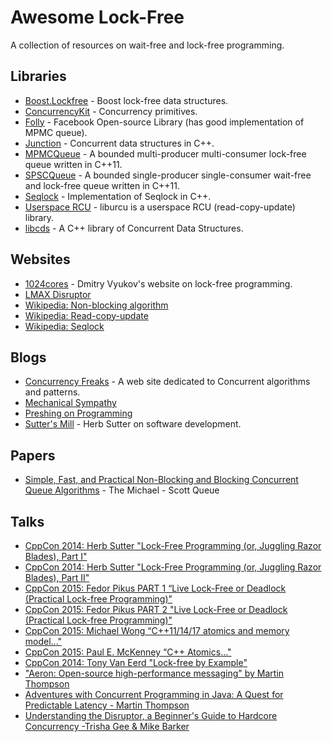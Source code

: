# Awesome Lock-Free

A collection of resources on wait-free and lock-free programming.

## Libraries

* [Boost.Lockfree](http://www.boost.org/doc/libs/1_60_0/doc/html/lockfree.html) - Boost lock-free data structures.
* [ConcurrencyKit](https://github.com/concurrencykit/ck) - Concurrency primitives.
* [Folly](https://github.com/facebook/folly) - Facebook Open-source Library (has good implementation of MPMC queue).
* [Junction](https://github.com/preshing/junction) - Concurrent data structures in C++.
* [MPMCQueue](https://github.com/rigtorp/MPMCQueue) - A bounded multi-producer multi-consumer lock-free queue written in C++11.
* [SPSCQueue](https://github.com/rigtorp/SPSCQueue) - A bounded single-producer single-consumer wait-free and lock-free queue written in C++11.
* [Seqlock](https://github.com/rigtorp/Seqlock) - Implementation of Seqlock in C++.
* [Userspace RCU](http://liburcu.org/) - liburcu is a userspace RCU (read-copy-update) library.
* [libcds](https://github.com/khizmax/libcds) - A C++ library of Concurrent Data Structures.

## Websites

* [1024cores](http://www.1024cores.net/) - Dmitry Vyukov's website on lock-free programming.
* [LMAX Disruptor](https://lmax-exchange.github.io/disruptor/)
* [Wikipedia: Non-blocking algorithm](https://en.wikipedia.org/wiki/Non-blocking_algorithm)
* [Wikipedia: Read-copy-update](https://en.wikipedia.org/wiki/Read-copy-update)
* [Wikipedia: Seqlock](https://en.wikipedia.org/wiki/Seqlock)

## Blogs

* [Concurrency Freaks](http://concurrencyfreaks.blogspot.com/) - A web site dedicated to Concurrent algorithms and patterns.
* [Mechanical Sympathy](http://mechanical-sympathy.blogspot.com/)
* [Preshing on Programming](http://preshing.com/)
* [Sutter's Mill](http://herbsutter.com/) - Herb Sutter on software development.

## Papers

* [Simple, Fast, and Practical Non-Blocking and Blocking Concurrent Queue Algorithms](http://www.research.ibm.com/people/m/michael/podc-1996.pdf) - The Michael - Scott Queue

## Talks

* [CppCon 2014: Herb Sutter "Lock-Free Programming (or, Juggling Razor Blades), Part I"](https://www.youtube.com/watch?v=c1gO9aB9nbs)
* [CppCon 2014: Herb Sutter "Lock-Free Programming (or, Juggling Razor Blades), Part II"](https://www.youtube.com/watch?v=CmxkPChOcvw)
* [CppCon 2015: Fedor Pikus PART 1 “Live Lock-Free or Deadlock (Practical Lock-free Programming)"](https://www.youtube.com/watch?v=lVBvHbJsg5Y)
* [CppCon 2015: Fedor Pikus PART 2 "Live Lock-Free or Deadlock (Practical Lock-free Programming)"](https://www.youtube.com/watch?v=1obZeHnAwz4)
* [CppCon 2015: Michael Wong “C++11/14/17 atomics and memory model..."](https://www.youtube.com/watch?v=DS2m7T6NKZQ)
* [CppCon 2015: Paul E. McKenney “C++ Atomics..."](https://www.youtube.com/watch?v=ZrNQKpOypqU)
* [CppCon 2014: Tony Van Eerd "Lock-free by Example"](https://www.youtube.com/watch?v=Xf35TLFKiO8)
* ["Aeron: Open-source high-performance messaging" by Martin Thompson](https://www.youtube.com/watch?v=tM4YskS94b0)
* [Adventures with Concurrent Programming in Java: A Quest for Predictable Latency - Martin Thompson](https://www.youtube.com/watch?v=eKVpea51tvo)
* [Understanding the Disruptor, a Beginner's Guide to Hardcore Concurrency -Trisha Gee & Mike Barker](https://www.youtube.com/watch?v=DCdGlxBbKU4)


